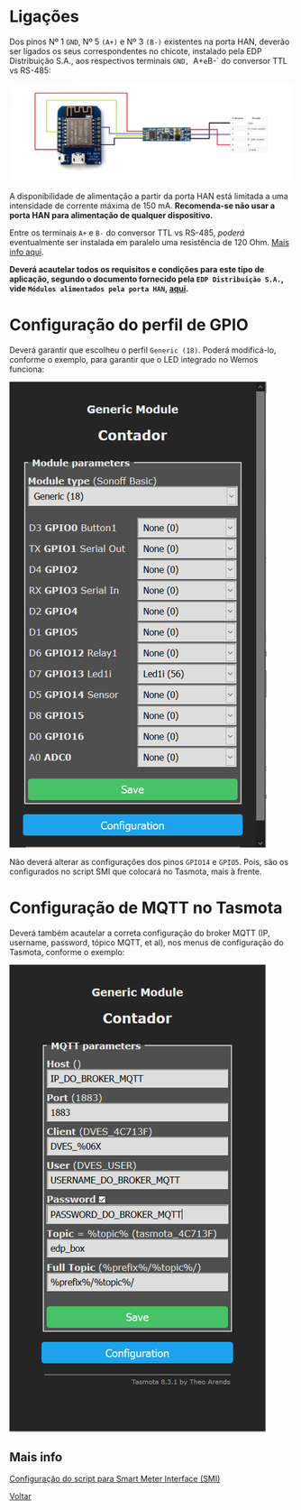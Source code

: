 # Ligações

Dos pinos Nº 1 `GND`, Nº 5 `(A+)` e Nº 3 `(B-)` existentes na porta HAN, deverão ser ligados os seus correspondentes no chicote, instalado pela EDP Distribuição S.A., aos respectivos terminais `GND, `A+` e `B-` do conversor TTL vs RS-485:

![tasmota-rs485](./img/tasmota-rs485.png)
>

A disponibilidade de alimentação a partir da porta HAN está limitada a uma intensidade de corrente máxima de 150 mA. **Recomenda-se não usar a porta HAN para alimentação de qualquer dispositivo.**

Entre os terminais `A+` e `B-` do conversor TTL vs RS-485, *poderá* eventualmente ser instalada em paralelo uma resistência de 120 Ohm. [Mais info aqui](../Energy%20Box#impedância-de-linha).

**Deverá acautelar todos os requisitos e condições para este tipo de aplicação, segundo o documento fornecido pela `EDP Distribuição S.A.`, vide `Módulos alimentados pela porta HAN`, [aqui](https://www.edpdistribuicao.pt/sites/edd/files/2019-06/Requisitos%20dos%20m%C3%B3dulos%20HAN_2019.05.31.pdf).**

# Configuração do perfil de GPIO

Deverá garantir que escolheu o perfil `Generic (18)`. Poderá modificá-lo, conforme o exemplo, para garantir que o LED integrado no Wemos funciona:

![tasmota_profile_gpio](./img/tasmota_profile_gpio.PNG)

Não deverá alterar as configurações dos pinos `GPIO14` e `GPIO5`. Pois, são os configurados no script SMI que colocará no Tasmota, mais à frente.

# Configuração de MQTT no Tasmota

Deverá também acautelar a correta configuração do broker MQTT (IP, username, password, tópico MQTT, et al), nos menus de configuração do Tasmota, conforme o exemplo:

![tasmota_mqtt_configs](./img/tasmota_mqtt_configs.PNG)

## Mais info

[Configuração do script para Smart Meter Interface (SMI)](./CONFIGURAÇÃO-SCRIPT-SMI.md)

[Voltar](./README.md)

